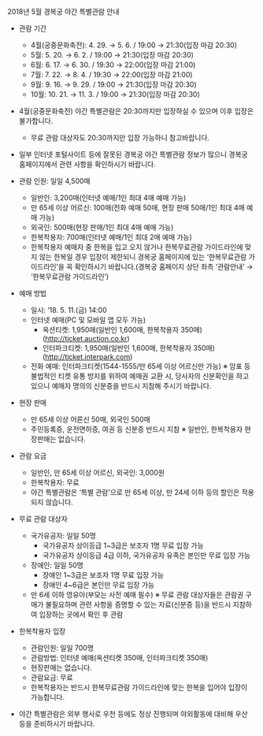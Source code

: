 2018년 5월 경복궁 야간 특별관람 안내
- 관람 기간
  - 4월(궁중문화축전): 4. 29. → 5. 6. / 19:00 → 21:30(입장 마감 20:30)
  - 5월: 5. 20. → 6. 2. / 19:00 → 21:30(입장 마감 20:30)
  - 6월: 6. 17. → 6. 30. / 19:30 → 22:00(입장 마감 21:00)
  - 7월: 7. 22. → 8. 4. / 19:30 → 22:00(입장 마감 21:00)
  - 9월: 9. 16. → 9. 29. / 19:00 → 21:30(입장 마감 20:30)
  - 10월: 10. 21. → 11. 3. / 19:00 → 21:30(입장 마감 20:30)

- 4월(궁중문화축전) 야간 특별관람은 20:30까지만 입장하실 수 있으며 이후 입장은 불가합니다.
  * 무료 관람 대상자도 20:30까지만 입장 가능하니 참고바랍니다.

- 일부 인터넷 포털사이트 등에 잘못된 경복궁 야간 특별관람 정보가 많으니 경복궁 홈페이지에서 관련 사항을 확인하시기 바랍니다.

- 관람 인원: 일일 4,500매
  - 일반인: 3,200매(인터넷 예매/1인 최대 4매 예매 가능)
  - 만 65세 이상 어르신: 100매(전화 예매 50매, 현장 판매 50매/1인 최대 4매 예매 가능)
  - 외국인: 500매(현장 판매/1인 최대 4매 예매 가능)
  - 한복착용자: 700매(인터넷 예매/1인 최대 2매 예매 가능)
  * 한복착용자 예매자 중 한복을 입고 오지 않거나 한복무료관람 가이드라인에 맞지 않는 한복일 경우 입장이 제한되니 경복궁 홈페이지에 있는 ‘한복무료관람 가이드라인’을 꼭 확인하시기 바랍니다.(경복궁 홈페이지 상단 좌측 ‘관람안내’ → ‘한복무료관람 가이드라인’)

- 예매 방법
  - 일시: ‘18. 5. 11.(금) 14:00
  - 인터넷 예매(PC 및 모바일 앱 모두 가능)
    * 옥션티켓: 1,950매(일반인 1,600매, 한복착용자 350매) (<http://ticket.auction.co.kr>)
    * 인터파크티켓: 1,950매(일반인 1,600매, 한복착용자 350매) (<http://ticket.interpark.com>)
  - 전화 예매: 인터파크티켓(1544-1555/만 65세 이상 어르신만 가능)
  ※ 암표 등 불법적인 티켓 유통 방지를 위하여 예매권 교환 시, 당사자의 신분확인을 하고 있으니 예매자 명의의 신분증을 반드시 지참해 주시기 바랍니다.

- 현장 판매
  - 만 65세 이상 어른신 50매, 외국인 500매
  - 주민등록증, 운전면허증, 여권 등 신분증 반드시 지참
  ※ 일반인, 한복착용자 현장판매는 없습니다.

- 관람 요금
  - 일반인, 만 65세 이상 어르신, 외국인: 3,000원
  - 한복착용자: 무료
  * 야간 특별관람은 ‘특별 관람’으로 만 65세 이상, 만 24세 이하 등의 할인은 적용되지 않습니다.

- 무료 관람 대상자
  - 국가유공자: 일일 50명
    * 국가유공자 상이등급 1~3급은 보조자 1명 무료 입장 가능
    * 국가유공자 상이등급 4급 이하, 국가유공자 유족은 본인만 무료 입장 가능
  - 장애인: 일일 50명
    * 장애인 1~3급은 보조자 1명 무료 입장 가능
    * 장애인 4~6급은 본인만 무료 입장 가능
  - 만 6세 이하 영유아(부모는 사전 예매 필수)
  ※ 무료 관람 대상자들은 관람권 구매가 불필요하며 관련 사항을 증명할 수 있는 자료(신분증 등)을 반드시 지참하여 입장하는 곳에서 확인 후 관람

- 한복착용자 입장
  - 관람인원: 일일 700명
  - 관람방법: 인터넷 예매(옥션티켓 350매, 인터파크티켓 350매)
  * 현장판매는 없습니다.
  - 관람요금: 무료
  - 한복착용자는 반드시 한복무료관람 가이드라인에 맞는 한복을 입어야 입장이 가능합니다.

- 야간 특별관람은 외부 행사로 우천 등에도 정상 진행되며 야외활동에 대비해 우산 등을 준비하시기 바랍니다.
